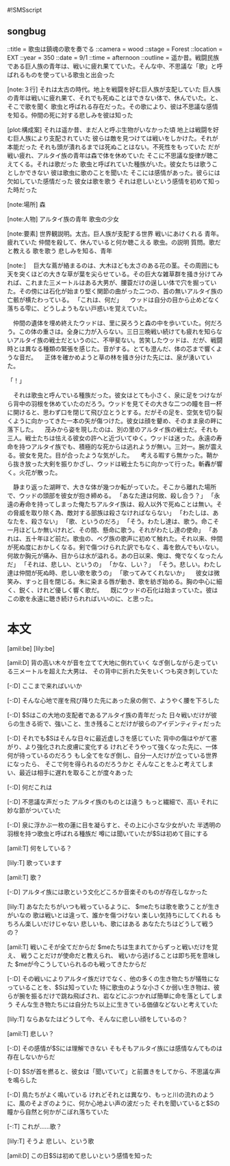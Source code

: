 #!SMSscript

## songbug

::title = 歌虫は鎮魂の歌を奏でる
::camera = wood
::stage = Forest
::location = EXT
::year = 350
::date = 9/1
::time = afternoon
::outline = 遥か昔。戦闘民族である巨人族の青年は、戦いに疲れ果てていた。そんな中、不思議な「歌」と呼ばれるものを使っている歌虫と出会った

[note:３行]
それは太古の時代。地上を戦闘を好む巨人族が支配していた
巨人族の青年は戦いに疲れ果て、それでも死ぬことはできない体で、休んでいた。と、そこで歌を聞く
歌虫と呼ばれる存在だった。その歌により、彼は不思議な感情を知る。仲間の死に対する悲しみを彼は知った

[plot:構成案]
それは遥か昔、まだ人と呼ぶ生物がいなかった頃
地上は戦闘を好む巨人族により支配されていた
彼らは敵を見つけては戦いをしかけた。それが本能だった
それも頭が潰れるまでは死ぬことはない。不死性をもっていた
だが戦い疲れ、アルタイ族の青年は森で体を休めていた
そこに不思議な旋律が聴こえてくる。それは歌だった
歌虫と呼ばれていた種族がいた。彼女たちは歌うことしかできない
彼は歌虫に歌のことを聞いた
そこには感情があった。彼らには欠如していた感情だった
彼女は歌を歌う
それは悲しいという感情を初めて知った時だった

[note:場所]
森

[note:人物]
アルタイ族の青年
歌虫の少女

[note:要素]
世界観説明。太古。巨人族が支配する世界
戦いにあけくれる
青年。疲れていた
仲間を殺して、休んでいると何か聴こえる
歌虫。の説明
質問。歌だと教える
歌を歌う
悲しみを知る、青年

[note:]
　巨大な蔦が絡まるのは、大木ほども太さのある花の茎。その周囲にも天を突くほどの大きな草が葉を尖らせている。その巨大な雑草群を掻き分けてみれば、これまた三メートルはある大男が、腰蓑だけの逞しい体で穴を掘っていた。その傍には石化が始まり堅く関節の曲がった二つの、首の無いアルタイ族の亡骸が横たわっている。
「これは、何だ」
　ウッドは自分の目から止めどなく落ちる雫に、どうしようもない戸惑いを覚えていた。

　仲間の遺体を埋め終えたウッドは、里に戻ろうと森の中を歩いていた。何だろう。この体の重さは。全身に力が入らない。三日三晩戦い続けても疲れを知らないアルタイ族の戦士だというのに、不甲斐ない。苦笑したウッドは、だが、戦闘時とは異なる種類の緊張を感じた。音がする。とても澄んだ、体の芯まで響くような音だ。
　正体を確かめようと草の林を掻き分けた先には、泉が湧いていた。

「！」

　それは歌虫と呼んでいる種族だった。彼女はとても小さく、泉に足をつけながら背中の羽根を休めていたのだろう。ウッドを見てその大きな二つの瞳を目一杯に開けると、思わず口を閉じて飛び立とうとする。だがその足を、空気を切り裂くように向かってきた一本の矢が傷つけた。彼女は顔を顰め、そのまま泉の畔に落下した。
　茂みから姿を現したのは、別の里のアルタイ族の戦士だ。それも三人。戦士たちは怯える彼女の許へと近づいてゆく。ウッドは迷った。永遠の寿命を持つアルタイ族でも、積極的な死からは逃れようが無い。三対一。腕が震える。彼女を見た。目が合ったような気がした。
　考える暇すら無かった。鞘から抜き放った大剣を振りかざし、ウッドは戦士たちに向かって行った。斬轟が響く。火花が散った。

　静まり返った湖畔で、大きな体が幾つか転がっていた。そこから離れた場所で、ウッドの頭部を彼女が抱き締める。
「あなた達は何故、殺し合う？」
「永遠の寿命を持ってしまった俺たちアルタイ族は、殺人以外で死ぬことは無い。その脅威を取り除く為、敵対する部族は殺さなければならない」
「わたしは、あなたを、殺さない」
「歌、というのだろ」
「そう。わたし達は、歌う。命こそ一月ほどしか無いけれど、その間、懸命に歌う。それがわたし達の使命」
「あれは、五十年ほど前だ。歌虫の、ペグ族の歌声に初めて触れた。それ以来、仲間が死ぬ度におかしくなる。剣で傷つけられた訳でもなく、毒を飲んでもいない。何故か胸元が痛み、目からは水が溢れる。あの日以来、俺は、俺でなくなったんだ」
「それは、悲しい、というの」
「かな、しい？」
「そう。悲しい。わたし達は仲間が死ぬ時、悲しい歌を歌うの」
「歌ってみてくれないか」
　彼女は微笑み、すっと目を閉じる。朱に染まる唇が動き、歌を紡ぎ始める。胸の中心に細く、鋭く、けれど優しく響く歌だ。
　既にウッドの石化は始まっていた。彼はこの歌を永遠に聴き続けられればいいのに、と思った。


# 本文

[amil:be]
[lily:be]

[amil:D]
背の高い木々が音を立てて大地に倒れていく
なぎ倒しながら走っている三メートルを超えた大男は、
その背中に折れた矢をいくつも突き刺していた

[-:D]
ここまで来ればいいか

[-:D]
そんな心地で崖を飛び降りた先にあった泉の側で、ようやく腰を下ろした

[-:D]
$Sはこの大地の支配者であるアルタイ族の青年だった
日々戦いだけが彼らの生きる術で、強いこと、生き残ることだけが彼らのアイデンティティだった

[-:D]
それでも$Sはそんな日々に最近虚しさを感じていた
背中の傷はやがて塞がり、より強化された皮膚に変化する
けれどそうやって強くなった先に、一体何が待っているのだろう
もし全てをなぎ倒し、自分一人だけが立っている世界になったら、
そこで何を得られるのだろうかと
そんなことをふと考えてしまい、最近は相手に遅れを取ることが度々あった

[-:D]
何だこれは

[-:D]
不思議な声だった
アルタイ族のものとは違う
もっと繊細で、高い
それに妙な節がついていた

[-:D]
泉に浮かぶ一枚の蓮に目を凝らすと、その上に小さな少女がいた
半透明の羽根を持つ歌虫と呼ばれる種族だ
噂には聞いていたが$Sは初めて目にする

[amil:T]
何をしている？

[lily:T]
歌っています

[amil:T]
歌？

[-:D]
アルタイ族には歌という文化どころか音楽そのものが存在しなかった

[lily:T]
あなたたちがいつも戦っているように、
$meたちは歌を歌うことが生きがいなの
歌は戦いとは違って、誰かを傷つけない
楽しい気持ちにしてくれる
もちろん楽しいだけじゃない
悲しいも、歌にはある
あなたたちはどうして戦うの？

[amil:T]
戦いこそが全てだからだ
$meたちは生まれてからずっと戦いだけを覚え、
戦うことだけが使命だと教えられ、
戦いから逃げることは即ち死を意味した
$meが今こうしていられるのも戦ってきたからだ

[-:D]
その戦いによりアルタイ族だけでなく、他の多くの生き物たちが犠牲になっていることを、$Sは知っていた
特に歌虫のような小さくか弱い生き物は、彼らが腕を振るだけで跳ね飛ばされ、岩などにぶつかれば簡単に命を落としてしまう
そんな生き物たちには自分たち以上に生きている価値などないと考えていた

[lily:T]
ならあなたはどうして今、そんなに悲しい顔をしているの？

[amil:T]
悲しい？

[-:D]
その感情が$Sには理解できない
そもそもアルタイ族には感情なんてものは存在しないからだ

[-:D]
$Sが首を撚ると、彼女は「聞いていて」と前置きをしてから、不思議な声を鳴らした

[-:D]
鳥たちがよく鳴いている
けれどそれとは異なり、もっと川の流れのように、風のそよぎのように、何か心地よい声の波だった
それを聞いていると$Sの瞳から自然と何かがこぼれ落ちていた

[-:T]
これが……歌？

[lily:T]
そうよ
悲しい、という歌

[amil:D]
この日$Sは初めて悲しいという感情を知った

